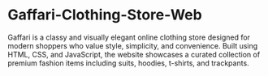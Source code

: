 # Gaffari-Clothing-Store-Web
Gaffari is a classy and visually elegant online clothing store designed for modern shoppers who value style, simplicity, and convenience. Built using HTML, CSS, and JavaScript, the website showcases a curated collection of premium fashion items including suits, hoodies, t-shirts, and trackpants.

